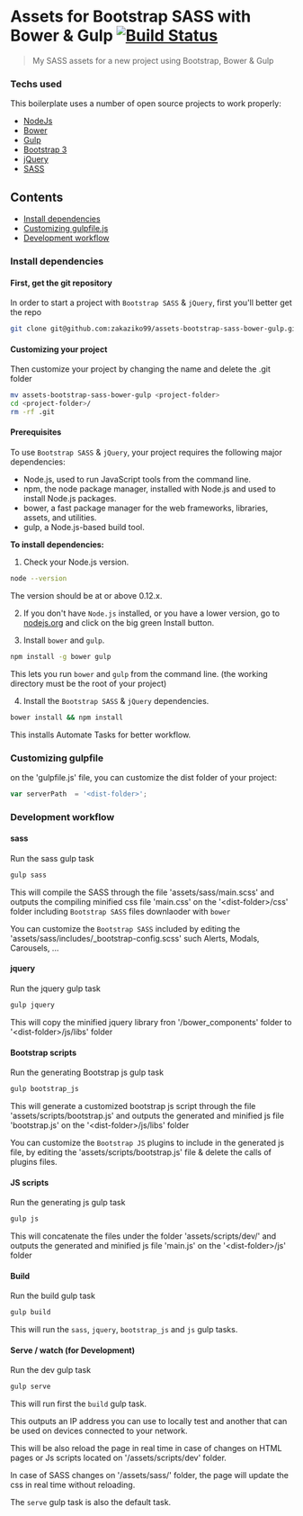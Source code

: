 # Assets for Bootstrap SASS with Bower & Gulp [![Build Status](https://travis-ci.org/zakaziko99/assets-bootstrap-sass-bower-gulp.svg?branch=master)](https://travis-ci.org/zakaziko99/assets-bootstrap-sass-bower-gulp)

> My SASS assets for a new project using Bootstrap, Bower & Gulp

### Techs used
This boilerplate uses a number of open source projects to work properly:

  * [NodeJs](https://nodejs.org/)
  * [Bower](http://bower.io/)
  * [Gulp](http://gulpjs.com/)
  * [Bootstrap 3](http://getbootstrap.com/)
  * [jQuery](https://jquery.com/)
  * [SASS](http://sass-lang.com/)

## Contents
* [Install dependencies](#install-dependencies)
* [Customizing gulpfile.js](#customizing-gulpfile)
* [Development workflow](#development-workflow)

### Install dependencies

#### First, get the git repository

In order to start a project with `Bootstrap SASS` & `jQuery`, first you'll better get the repo

```sh
git clone git@github.com:zakaziko99/assets-bootstrap-sass-bower-gulp.git
```

#### Customizing your project

Then customize your project by changing the name and delete the .git folder

```sh
mv assets-bootstrap-sass-bower-gulp <project-folder>
cd <project-folder>/
rm -rf .git
```
#### Prerequisites

To use `Bootstrap SASS` & `jQuery`, your project requires the following major dependencies:

- Node.js, used to run JavaScript tools from the command line.
- npm, the node package manager, installed with Node.js and used to install Node.js packages.
- bower, a fast package manager for the web frameworks, libraries, assets, and utilities.
- gulp, a Node.js-based build tool.

**To install dependencies:**

1)  Check your Node.js version.

```sh
node --version
```

The version should be at or above 0.12.x.

2)  If you don't have `Node.js` installed, or you have a lower version, go to [nodejs.org](https://nodejs.org) and click on the big green Install button.

3)  Install `bower` and `gulp`.

```sh
npm install -g bower gulp
```

This lets you run `bower` and `gulp` from the command line. (the working directory must be the root of your project)

4) Install the `Bootstrap SASS` & `jQuery` dependencies.

```sh
bower install && npm install
```

This installs Automate Tasks for better workflow.

### Customizing gulpfile

on the 'gulpfile.js' file, you can customize the dist folder of your project:

```js
var serverPath  = '<dist-folder>';
```

### Development workflow

#### sass

Run the sass gulp task

```sh
gulp sass
```

This will compile the SASS through the file 'assets/sass/main.scss' and outputs the compiling minified css file 'main.css' on the '&lt;dist-folder&gt;/css' folder including `Bootstrap SASS` files downlaoder with `bower`

You can customize the `Bootstrap SASS` included by editing the 'assets/sass/includes/_bootstrap-config.scss' such Alerts, Modals, Carousels, ...

#### jquery

Run the jquery gulp task

```sh
gulp jquery
```

This will copy the minified jquery library fron '/bower_components' folder to '&lt;dist-folder&gt;/js/libs' folder

#### Bootstrap scripts

Run the generating Bootstrap js gulp task

```sh
gulp bootstrap_js
```

This will generate a customized bootstrap js script through the file 'assets/scripts/bootstrap.js' and outputs the generated and minified js file 'bootstrap.js' on the '&lt;dist-folder&gt;/js/libs' folder

You can customize the `Bootstrap JS` plugins to include in the generated js file, by editing the 'assets/scripts/bootstrap.js' file & delete the calls of plugins files.

#### JS scripts

Run the generating js gulp task

```sh
gulp js
```

This will concatenate the files under the folder 'assets/scripts/dev/' and outputs the generated and minified js file 'main.js' on the '&lt;dist-folder&gt;/js' folder

#### Build

Run the build gulp task

```sh
gulp build
```

This will run the `sass`, `jquery`, `bootstrap_js` and `js` gulp tasks.

#### Serve / watch (for Development)

Run the dev gulp task

```sh
gulp serve
```

This will run first the `build` gulp task.

This outputs an IP address you can use to locally test and another that can be used on devices connected to your network.

This will be also reload the page in real time in case of changes on HTML pages or Js scripts located on '/assets/scripts/dev' folder.

In case of SASS changes on '/assets/sass/' folder, the page will update the css in real time without reloading.

The `serve` gulp task is also the default task.
